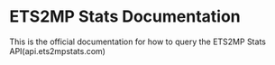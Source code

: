 # ETS2MP Stats Documentation

This is the official documentation for how to query the ETS2MP Stats API(api.ets2mpstats.com)